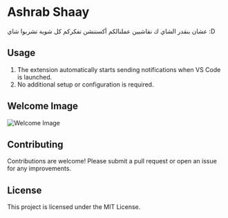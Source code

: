 # Ashrab Shaay

عشان بنقدر الشاي ك نقاشيين عملنالكم أكستنشن تفكركم كل شوية تشربوا شاي  :D

<!-- ## Features
- Periodic motivational messages every 30 minutes
- Rotating set of motivational messages -->

<!-- ## Installation
1. Open the Extensions view in VS Code by clicking on the Extensions icon or pressing `Ctrl + Shift + X`.
2. Search for `ashrab-shaay`.
3. Click **Install**. -->

## Usage
1. The extension automatically starts sending notifications when VS Code is launched.
2. No additional setup or configuration is required.

## Welcome Image
![Welcome Image](media/20.jpg)

## Contributing
Contributions are welcome! Please submit a pull request or open an issue for any improvements.

## License
This project is licensed under the MIT License.
